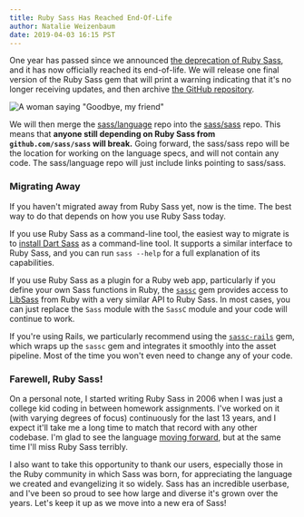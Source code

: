 ```yaml
---
title: Ruby Sass Has Reached End-Of-Life
author: Natalie Weizenbaum
date: 2019-04-03 16:15 PST
---
```


One year has passed since we announced [the deprecation of Ruby
Sass](/blog/ruby-sass-is-deprecated), and it has now officially reached its
end-of-life. We will release one final version of the Ruby Sass gem that will
print a warning indicating that it's no longer receiving updates, and then
archive [the GitHub repository](https://github.com/sass/ruby-sass).

![A woman saying "Goodbye, my friend"](/assets/img/blog/020-goodbye.gif)

We will then merge the [sass/language](https://github.com/sass/language) repo
into the [sass/sass](https://github.com/sass/sass) repo. This means that
**anyone still depending on Ruby Sass from `github.com/sass/sass` will break.**
Going forward, the sass/sass repo will be the location for working on the
language specs, and will not contain any code. The sass/language repo will just
include links pointing to sass/sass.

### Migrating Away

If you haven't migrated away from Ruby Sass yet, now is the time. The best way
to do that depends on how you use Ruby Sass today.

If you use Ruby Sass as a command-line tool, the easiest way to migrate is to
[install Dart Sass](/install) as a command-line tool. It supports a similar
interface to Ruby Sass, and you can run `sass --help` for a full explanation of
its capabilities.

If you use Ruby Sass as a plugin for a Ruby web app, particularly if you define
your own Sass functions in Ruby, the
[`sassc`](https://github.com/sass/sassc-ruby) gem provides access to
[LibSass](/libsass) from Ruby with a very similar API to Ruby Sass. In most
cases, you can just replace the `Sass` module with the `SassC` module and your
code will continue to work.

If you're using Rails, we particularly recommend using the
[`sassc-rails`](https://github.com/sass/sassc-rails) gem, which wraps up the
`sassc` gem and integrates it smoothly into the asset pipeline. Most of the time
you won't even need to change any of your code.

### Farewell, Ruby Sass!

On a personal note, I started writing Ruby Sass in 2006 when I was just a
college kid coding in between homework assignments. I've worked on it (with
varying degrees of focus) continuously for the last 13 years, and I expect it'll
take me a long time to match that record with any other codebase. I'm glad to
see the language [moving forward](/blog/announcing-dart-sass), but at the same
time I'll miss Ruby Sass terribly.

I also want to take this opportunity to thank our users, especially those in the
Ruby community in which Sass was born, for appreciating the language we created
and evangelizing it so widely. Sass has an incredible userbase, and I've been so
proud to see how large and diverse it's grown over the years. Let's keep it up
as we move into a new era of Sass!
